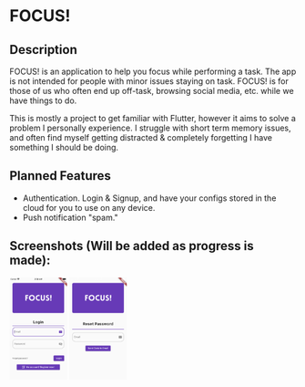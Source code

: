 # FOCUS!

## Description
FOCUS! is an application to help you focus while performing a task.  The app is not intended for people with minor issues staying on task.  FOCUS! is for those of us who often end up off-task, browsing social media, etc. while we have things to do.

This is mostly a project to get familiar with Flutter, however it aims to solve a problem I personally experience.  I struggle with short term memory issues, and often find myself getting distracted & completely forgetting I have something I should be doing.

## Planned Features
- Authentication.  Login & Signup, and have your configs stored in the cloud for you to use on any device.  
- Push notification "spam." 

## Screenshots (Will be added as progress is made):
<img src="metadata/AppScreenshot1.png" width=20% height=20%> <img src="metadata/AppScreenshot2.png" width=20% height=20%> 
